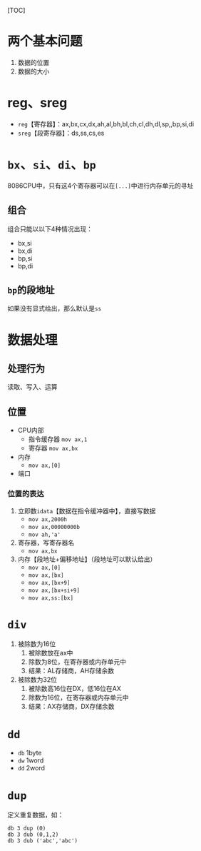[TOC]

# 两个基本问题
1. 数据的位置
2. 数据的大小

# reg、sreg
- `reg`【寄存器】：ax,bx,cx,dx,ah,al,bh,bl,ch,cl,dh,dl,sp,,bp,si,di
- `sreg`【段寄存器】：ds,ss,cs,es

# `bx`、`si`、`di`、`bp`
8086CPU中，只有这4个寄存器可以在`[...]`中进行内存单元的寻址

## 组合
组合只能以以下4种情况出现：
- bx,si
- bx,di
- bp,si
- bp,di

## `bp`的段地址
如果没有显式给出，那么默认是`ss`

# 数据处理
## 处理行为
读取、写入、运算

## 位置
- CPU内部
    - 指令缓存器 `mov ax,1`
    - 寄存器 `mov ax,bx`
- 内存
    - `mov ax,[0]`
- 端口

### 位置的表达
1. 立即数`idata`【数据在指令缓冲器中】，直接写数据
    - `mov ax,2000h`
    - `mov ax,00000000b`
    - `mov ah,'a'`
2. 寄存器，写寄存器名
    - `mov ax,bx`
3. 内存【段地址+偏移地址】（段地址可以默认给出）
    - `mov ax,[0]`
    - `mov ax,[bx]`
    - `mov ax,[bx+9]`
    - `mov ax,[bx+si+9]`
    - `mov ax,ss:[bx]`

# `div`
1. 被除数为16位
    1. 被除数放在ax中
    2. 除数为8位，在寄存器或内存单元中
    3. 结果：AL存储商，AH存储余数
2. 被除数为32位
    1. 被除数高16位在DX，低16位在AX
    2. 除数为16位，在寄存器或内存单元中
    3. 结果：AX存储商，DX存储余数

# `dd`
- `db` 1byte
- `dw` 1word
- `dd` 2word

# `dup`
定义重复数据，如：
```
db 3 dup (0)
db 3 dub (0,1,2)
db 3 dub ('abc','abc')
```